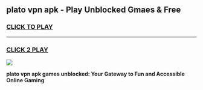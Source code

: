 
## plato vpn apk - Play Unblocked Gmaes & Free
<h3>
<a href="https://premium.freeplayer.one?title=plato_vpn_apk&ref=20F">CLICK TO PLAY</a></h3>
<hr>

<h3>
<a href="https://premium.freeplayer.one?title=plato_vpn_apk&ref=20F">CLICK 2 PLAY</a>
  
</h3>

<a href="https://premium.freeplayer.one?title=plato_vpn_apk&ref=20F/"><img src="https://clearcache.store/games.png"></a>


**plato vpn apk games unblocked: Your Gateway to Fun and Accessible Online Gaming**
